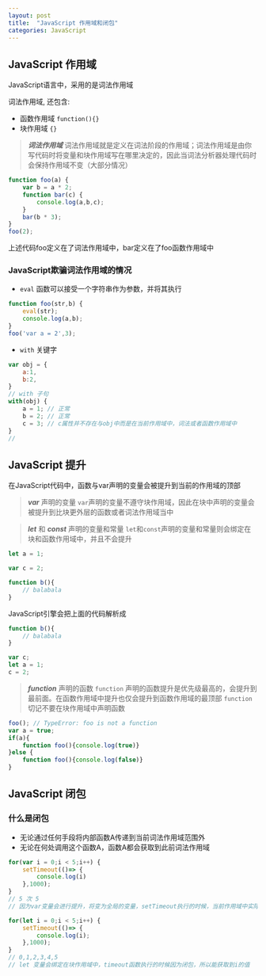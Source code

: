 ```yaml
---
layout: post
title:  "JavaScript 作用域和闭包"
categories: JavaScript
---
```


## JavaScript 作用域

JavaScript语言中，采用的是词法作用域

词法作用域, 还包含:
* 函数作用域 `function(){}`
* 块作用域 `{}`

> ***词法作用域***
> 词法作用域就是定义在词法阶段的作用域；词法作用域是由你写代码时将变量和块作用域写在哪里决定的，因此当词法分析器处理代码时会保持作用域不变（大部分情况）


```js
function foo(a) {
    var b = a * 2;
    function bar(c) {
        console.log(a,b,c);
    }
    bar(b * 3);
}
foo(2);
```
上述代码foo定义在了词法作用域中，bar定义在了foo函数作用域中

### JavaScript欺骗词法作用域的情况

* `eval` 函数可以接受一个字符串作为参数，并将其执行
```js
function foo(str,b) {
    eval(str);
    console.log(a,b);
} 
foo('var a = 2',3);
```

* `with` 关键字

```js
var obj = {
    a:1,
    b:2,
}
// with 子句
with(obj) {
    a = 1; // 正常
    b = 2; // 正常
    c = 3; // c属性并不存在与obj中而是在当前作用域中，词法或者函数作用域中
}
// 
```

## JavaScript 提升

在JavaScript代码中，函数与var声明的变量会被提升到当前的作用域的顶部

> ***var*** 声明的变量
> `var`声明的变量不遵守块作用域，因此在块中声明的变量会被提升到比块更外层的函数或者词法作用域当中

> ***let*** 和 ***const*** 声明的变量和常量
> `let`和`const`声明的变量和常量则会绑定在块和函数作用域中，并且不会提升

```js
let a = 1;

var c = 2;

function b(){
    // balabala
}
```
JavaScript引擎会把上面的代码解析成
```js
function b(){
    // balabala
}

var c;
let a = 1;
c = 2;
```
> ***function*** 声明的函数
> `function` 声明的函数提升是优先级最高的，会提升到最前面。在函数作用域中提升也仅会提升到函数作用域的最顶部
> `function` 切记不要在块作用域中声明函数
```js
foo(); // TypeError: foo is not a function
var a = true;
if(a){
    function foo(){console.log(true)}
}else {
    function foo(){console.log(false)}
}
```

## JavaScript 闭包

### 什么是闭包

* 无论通过任何手段将内部函数A传递到当前词法作用域范围外
* 无论在何处调用这个函数A，函数A都会获取到此前词法作用域

```js
for(var i = 0;i < 5;i++) {
    setTimeout(()=> {
        console.log(i)
    },1000);
}
// 5 次 5
// 因为var变量会进行提升，将变为全局的变量，setTimeout执行的时候，当前作用域中实际
```
```js
for(let i = 0;i < 5;i++) {
    setTimeout(()=> {
        console.log(i);
    },1000);
}
// 0,1,2,3,4,5
// let 变量会绑定在块作用域中，timeout函数执行的时候因为闭包，所以能获取到i的值
```

